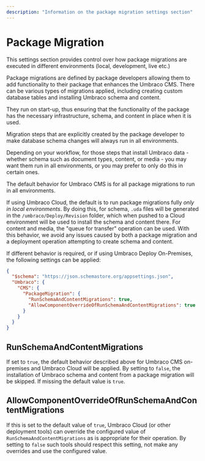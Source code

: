 ```yaml
---
description: "Information on the package migration settings section"
---
```


# Package Migration

This settings section provides control over how package migrations are executed in different environments (local, development, live etc.)

Package migrations are defined by package developers allowing them to add functionality to their package that enhances the Umbraco CMS.  There can be various types of migrations applied, including creating custom database tables and installing Umbraco schema and content.

They run on start-up, thus ensuring that the functionality of the package has the necessary infrastructure, schema, and content in place when it is used.

Migration steps that are explicitly created by the package developer to make database schema changes will always run in all environments.

Depending on your workflow, for those steps that install Umbraco data - whether schema such as document types, content, or media - you may want them run in all environments, or you may prefer to only do this in certain ones.

The default behavior for Umbraco CMS is for all package migrations to run in all environments.

If using Umbraco Cloud, the default is to run package migrations fully _only in local environments_.  By doing this, for schema, `.uda` files will be generated in the `/umbraco/Deploy/Revision` folder, which when pushed to a Cloud environment will be used to install the schema and content there.  For content and media, the "queue for transfer" operation can be used.  With this behavior, we avoid any issues caused by both a package migration and a deployment operation attempting to create schema and content.

If different behavior is required, or if using Umbraco Deploy On-Premises, the following settings can be applied:

```json
{
  "$schema": "https://json.schemastore.org/appsettings.json",
  "Umbraco": {
    "CMS": {
      "PackageMigration": {
        "RunSchemaAndContentMigrations": true,
        "AllowComponentOverrideOfRunSchemaAndContentMigrations": true
      }
    }
  }
}
```

## RunSchemaAndContentMigrations

If set to `true`, the default behavior described above for Umbraco CMS on-premises and Umbraco Cloud will be applied.  By setting to `false`, the installation of Umbraco schema and content from a package migration will be skipped.  If missing the default value is `true`.

## AllowComponentOverrideOfRunSchemaAndContentMigrations

If this is set to the default value of `true`, Umbraco Cloud (or other deployment tools) can override the configured value of `RunSchemaAndContentMigrations` as is appropriate for their operation.  By setting to `false` such tools should respect this setting, not make any overrides and use the configured value.
